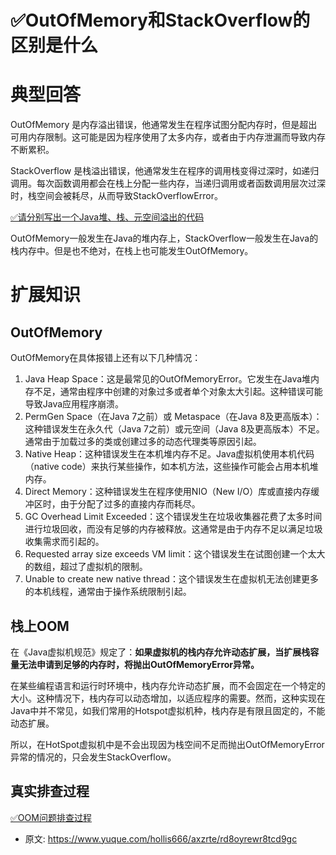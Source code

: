 # ✅OutOfMemory和StackOverflow的区别是什么
<!--page header-->

<a name="d8P8L"></a>
# 典型回答

OutOfMemory 是内存溢出错误，他通常发生在程序试图分配内存时，但是超出可用内存限制。这可能是因为程序使用了太多内存，或者由于内存泄漏而导致内存不断累积。

StackOverflow 是栈溢出错误，他通常发生在程序的调用栈变得过深时，如递归调用。每次函数调用都会在栈上分配一些内存，当递归调用或者函数调用层次过深时，栈空间会被耗尽，从而导致StackOverflowError。

[✅请分别写出一个Java堆、栈、元空间溢出的代码](https://www.yuque.com/hollis666/axzrte/qlzszvlm5siwrl2p?view=doc_embed)

OutOfMemory一般发生在Java的堆内存上，StackOverflow一般发生在Java的栈内存中。但是也不绝对，在栈上也可能发生OutOfMemory。
<a name="i8mQO"></a>
# 扩展知识

<a name="u6TtJ"></a>
## OutOfMemory

OutOfMemory在具体报错上还有以下几种情况：

1. Java Heap Space：这是最常见的OutOfMemoryError。它发生在Java堆内存不足，通常由程序中创建的对象过多或者单个对象太大引起。这种错误可能导致Java应用程序崩溃。
2. PermGen Space（在Java 7之前）或 Metaspace（在Java 8及更高版本）：这种错误发生在永久代（Java 7之前）或元空间（Java 8及更高版本）不足。通常由于加载过多的类或创建过多的动态代理类等原因引起。
3. Native Heap：这种错误发生在本机堆内存不足。Java虚拟机使用本机代码（native code）来执行某些操作，如本机方法，这些操作可能会占用本机堆内存。
4. Direct Memory：这种错误发生在程序使用NIO（New I/O）库或直接内存缓冲区时，由于分配了过多的直接内存而耗尽。
5. GC Overhead Limit Exceeded：这个错误发生在垃圾收集器花费了太多时间进行垃圾回收，而没有足够的内存被释放。这通常是由于内存不足以满足垃圾收集需求而引起的。
6. Requested array size exceeds VM limit：这个错误发生在试图创建一个太大的数组，超过了虚拟机的限制。
7. Unable to create new native thread：这个错误发生在虚拟机无法创建更多的本机线程，通常由于操作系统限制引起。

<a name="HgitJ"></a>
## 栈上OOM

在《Java虚拟机规范》规定了：**如果虚拟机的栈内存允许动态扩展，当扩展栈容量无法申请到足够的内存时，将抛出OutOfMemoryError异常。**

在某些编程语言和运行时环境中，栈内存允许动态扩展，而不会固定在一个特定的大小。这种情况下，栈内存可以动态增加，以适应程序的需要。然而，这种实现在Java中并不常见，如我们常用的Hotspot虚拟机种，栈内存是有限且固定的，不能动态扩展。

所以，在HotSpot虚拟机中是不会出现因为栈空间不足而抛出OutOfMemoryError异常的情况的，只会发生StackOverflow。



<a name="QDj9o"></a>
## 真实排查过程

[✅OOM问题排查过程](https://www.yuque.com/hollis666/axzrte/vdnaxh?view=doc_embed)


<!--page footer-->
- 原文: <https://www.yuque.com/hollis666/axzrte/rd8oyrewr8tcd9gc>